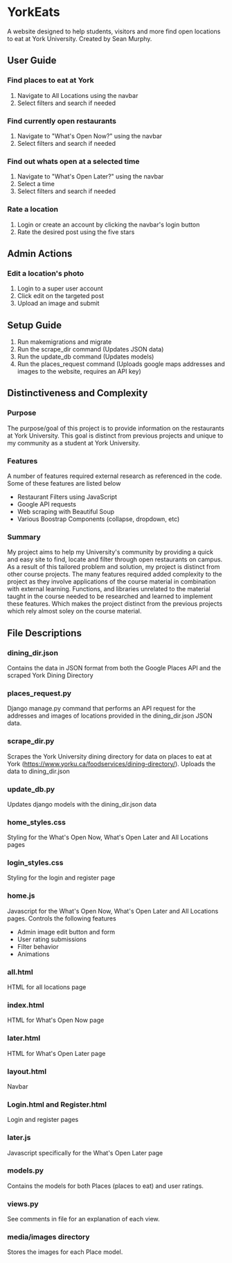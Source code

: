 # YorkEats
A website designed to help students, visitors and more find open locations to eat at York University. Created by Sean Murphy.

## User Guide
### Find places to eat at York
1. Navigate to All Locations using the navbar
2. Select filters and search if needed

### Find currently open restaurants
1. Navigate to "What's Open Now?" using the navbar
2. Select filters and search if needed

### Find out whats open at a selected time
1. Navigate to "What's Open Later?" using the navbar
2. Select a time
3. Select filters and search if needed

### Rate a location
1. Login or create an account by clicking the navbar's login button
3. Rate the desired post using the five stars

## Admin Actions
### Edit a location's photo
1. Login to a super user account
2. Click edit on the targeted post
3. Upload an image and submit

## Setup Guide
1. Run makemigrations and migrate
2. Run the scrape_dir command (Updates JSON data)
3. Run the update_db command (Updates models)
4. Run the places_request command (Uploads google maps addresses and images to the website, requires an API key)

## Distinctiveness and Complexity
### Purpose
The purpose/goal of this project is to provide information on the restaurants at York University. This goal is distinct from previous projects and unique to my community as a student at York University.

### Features
A number of features required external research as referenced in the code. Some of these features are listed below
* Restaurant Filters using JavaScript
* Google API requests
* Web scraping with Beautiful Soup
* Various Boostrap Components (collapse, dropdown, etc)

### Summary
My project aims to help my University's community by providing a quick and easy site to find, locate and filter through open restaurants on campus.  As a result of this tailored problem and solution, my project is distinct from other course projects. The many features required added complexity to the project as they involve applications of the course material in combination with external learning. Functions, and libraries unrelated to the material taught in the course needed to be researched and learned to implement these features. Which makes the project distinct from the previous projects which rely almost soley on the course material.

## File Descriptions
### dining_dir.json
Contains the data in JSON format from both the Google Places API and the scraped York Dining Directory

### places_request.py
Django manage.py command that performs an API request for the addresses and images of locations provided in the dining_dir.json JSON data.

### scrape_dir.py
Scrapes the York University dining directory for data on places to eat at York (https://www.yorku.ca/foodservices/dining-directory/). Uploads the data to dining_dir.json

### update_db.py
Updates django models with the dining_dir.json data

### home_styles.css
Styling for the What's Open Now, What's Open Later and All Locations pages

### login_styles.css
Styling for the login and register page

### home.js
Javascript for the What's Open Now, What's Open Later and All Locations pages. Controls the following features
* Admin image edit button and form
* User rating submissions
* Filter behavior
* Animations

### all.html
HTML for all locations page

### index.html
HTML for What's Open Now page

### later.html
HTML for What's Open Later page

### layout.html
Navbar

### Login.html and Register.html
Login and register pages

### later.js
Javascript specifically for the What's Open Later page

### models.py
Contains the models for both Places (places to eat) and user ratings.

### views.py
See comments in file for an explanation of each view.

### media/images directory
Stores the images for each Place model.

